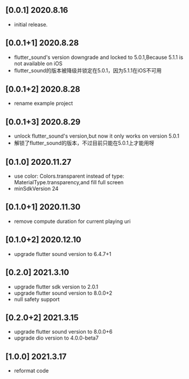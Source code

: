 ## [0.0.1] 2020.8.16

* initial release.

## [0.0.1+1] 2020.8.28

* flutter_sound's version downgrade and locked to 5.0.1,Because 5.1.1 is not available on iOS
* flutter_sound的版本被降级并锁定在5.0.1，因为5.1.1在iOS不可用

## [0.0.1+2] 2020.8.28

* rename example project

## [0.0.1+3] 2020.8.29

* unlock flutter_sound's version,but now it only works on version 5.0.1
* 解锁了flutter_sound的版本，不过目前只能在5.0.1上才能用呀

## [0.1.0] 2020.11.27

* use color: Colors.transparent instead of type: MaterialType.transparency,and fill full screen
* minSdkVersion 24

## [0.1.0+1] 2020.11.30

* remove compute duration for current playing uri

## [0.1.0+2] 2020.12.10

* upgrade flutter sound version to 6.4.7+1

## [0.2.0] 2021.3.10

* upgrade flutter sdk version to 2.0.1
* upgrade flutter sound version to 8.0.0+2
* null safety support

## [0.2.0+2] 2021.3.15

* upgrade flutter sound version to 8.0.0+6
* upgrade dio version to 4.0.0-beta7

## [1.0.0] 2021.3.17
* reformat code